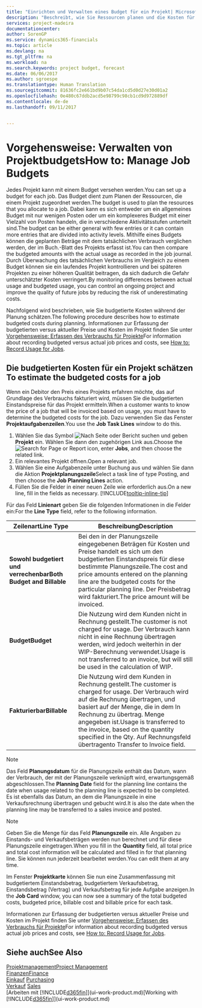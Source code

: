 ```yaml
---
title: "Einrichten und Verwalten eines Budget für ein Projekt| Microsoft Docs"
description: "Beschreibt, wie Sie Ressourcen planen und die Kosten für ein Projekt durch das Einrichten eines Budgets für jedes Projekt prognostizieren und steuern."
services: project-madeira
documentationcenter: 
author: SorenGP
ms.service: dynamics365-financials
ms.topic: article
ms.devlang: na
ms.tgt_pltfrm: na
ms.workload: na
ms.search.keywords: project budget, forecast
ms.date: 06/06/2017
ms.author: sgroespe
ms.translationtype: Human Translation
ms.sourcegitcommit: 81636fc2e661bd9b07c54da1cd5d0d27e30d01a2
ms.openlocfilehash: 0e480c67ddb2acd5e98799c98cb1cd9d972889df
ms.contentlocale: de-de
ms.lasthandoff: 09/11/2017


---
```

# <a name="how-to-manage-job-budgets"></a><span data-ttu-id="edec2-103">Vorgehensweise: Verwalten von Projektbudgets</span><span class="sxs-lookup"><span data-stu-id="edec2-103">How to: Manage Job Budgets</span></span>
<span data-ttu-id="edec2-104">Jedes Projekt kann mit einem Budget versehen werden.</span><span class="sxs-lookup"><span data-stu-id="edec2-104">You can set up a budget for each job.</span></span> <span data-ttu-id="edec2-105">Das Budget dient zum Planen der Ressourcen, die einem Projekt zugeordnet werden.</span><span class="sxs-lookup"><span data-stu-id="edec2-105">The budget is used to plan the resources that you allocate to a job.</span></span> <span data-ttu-id="edec2-106">Dabei kann es sich entweder um ein allgemeines Budget mit nur wenigen Posten oder um ein komplexeres Budget mit einer Vielzahl von Posten handeln, die in verschiedene Aktivitätsstufen unterteilt sind.</span><span class="sxs-lookup"><span data-stu-id="edec2-106">The budget can be either general with few entries or it can contain more entries that are divided into activity levels.</span></span> <span data-ttu-id="edec2-107">Mithilfe eines Budgets können die geplanten Beträge mit dem tatsächlichen Verbrauch verglichen werden, der im Buch.-Blatt des Projekts erfasst ist.</span><span class="sxs-lookup"><span data-stu-id="edec2-107">You can then compare the budgeted amounts with the actual usage as recorded in the job journal.</span></span> <span data-ttu-id="edec2-108">Durch Überwachung des tatsächlichen Verbrauchs im Vergleich zu einem Budget können sie ein laufendes Projekt kontrollieren und bei späteren Projekten zu einer höheren Qualität beitragen, da sich dadurch die Gefahr unterschätzter Kosten verringert.</span><span class="sxs-lookup"><span data-stu-id="edec2-108">By monitoring differences between actual usage and budgeted usage, you can control an ongoing project and improve the quality of future jobs by reducing the risk of underestimating costs.</span></span>

<span data-ttu-id="edec2-109">Nachfolgend wird beschrieben, wie Sie budgetierte Kosten während der Planung schätzen.</span><span class="sxs-lookup"><span data-stu-id="edec2-109">The following procedure describes how to estimate budgeted costs during planning.</span></span> <span data-ttu-id="edec2-110">Informationen zur Erfassung der budgetierten versus aktueller Preise und Kosten im Projekt finden Sie unter [Vorgehensweise: Erfassen des Verbrauchs für Projekte](projects-how-record-job-usage.md)</span><span class="sxs-lookup"><span data-stu-id="edec2-110">For information about recording budgeted versus actual job prices and costs, see [How to: Record Usage for Jobs](projects-how-record-job-usage.md).</span></span>  

## <span data-ttu-id="edec2-111"><a name="JobBudgetCosts"></a> Die budgetierten Kosten für ein Projekt schätzen</span><span class="sxs-lookup"><span data-stu-id="edec2-111"><a name="JobBudgetCosts"></a> To estimate the budgeted costs for a job</span></span>
<span data-ttu-id="edec2-112">Wenn ein Debitor den Preis eines Projekts erfahren möchte, das auf Grundlage des Verbrauchs fakturiert wird, müssen Sie die budgetierten Einstandspreise für das Projekt ermitteln.</span><span class="sxs-lookup"><span data-stu-id="edec2-112">When a customer wants to know the price of a job that will be invoiced based on usage, you must have to determine the budgeted costs for the job.</span></span> <span data-ttu-id="edec2-113">Dazu verwenden Sie das Fenster **Projektaufgabenzeilen**.</span><span class="sxs-lookup"><span data-stu-id="edec2-113">You use the **Job Task Lines** window to do this.</span></span>

1. <span data-ttu-id="edec2-114">Wählen Sie das Symbol ![Nach Seite oder Bericht suchen](media/ui-search/search_small.png "Nach Seite oder Bericht suchen") und geben **Projekt** ein. Wählen Sie dann den zugehörigen Link aus.</span><span class="sxs-lookup"><span data-stu-id="edec2-114">Choose the ![Search for Page or Report](media/ui-search/search_small.png "Search for Page or Report icon") icon, enter **Jobs**, and then choose the related link.</span></span>  
2. <span data-ttu-id="edec2-115">Ein relevantes Projekt öffnen.</span><span class="sxs-lookup"><span data-stu-id="edec2-115">Open a relevant job.</span></span>
3. <span data-ttu-id="edec2-116">Wählen Sie eine Aufgabenzeile unter Buchung aus und wählen Sie dann die Aktion **Projektplanungszeile**</span><span class="sxs-lookup"><span data-stu-id="edec2-116">Select a task line of type Posting, and then choose the **Job Planning Lines** action.</span></span>
4. <span data-ttu-id="edec2-117">Füllen Sie die Felder in einer neuen Zeile wie erforderlich aus.</span><span class="sxs-lookup"><span data-stu-id="edec2-117">On a new line, fill in the fields as necessary.</span></span> [!INCLUDE[tooltip-inline-tip](includes/tooltip-inline-tip_md.md)]   

<span data-ttu-id="edec2-118">Für das Feld **Linienart** geben Sie die folgenden Informationen in die Felder ein:</span><span class="sxs-lookup"><span data-stu-id="edec2-118">For the **Line Type** field, refer to the following information.</span></span>  

| <span data-ttu-id="edec2-119">Zeilenart</span><span class="sxs-lookup"><span data-stu-id="edec2-119">Line Type</span></span> | <span data-ttu-id="edec2-120">Beschreibung</span><span class="sxs-lookup"><span data-stu-id="edec2-120">Description</span></span> |
| --- | --- |
| <span data-ttu-id="edec2-121">**Sowohl budgetiert und verrechenbar**</span><span class="sxs-lookup"><span data-stu-id="edec2-121">**Both Budget and Billable**</span></span> |<span data-ttu-id="edec2-122">Bei den in der Planungszeile eingegebenen Beträgen für Kosten und Preise handelt es sich um den budgetierten Einstandspreis für diese bestimmte Planungszeile.</span><span class="sxs-lookup"><span data-stu-id="edec2-122">The cost and price amounts entered on the planning line are the budgeted costs for the particular planning line.</span></span> <span data-ttu-id="edec2-123">Der Preisbetrag wird fakturiert.</span><span class="sxs-lookup"><span data-stu-id="edec2-123">The price amount will be invoiced.</span></span> |
| <span data-ttu-id="edec2-124">**Budget**</span><span class="sxs-lookup"><span data-stu-id="edec2-124">**Budget**</span></span> |<span data-ttu-id="edec2-125">Die Nutzung wird dem Kunden nicht in Rechnung gestellt.</span><span class="sxs-lookup"><span data-stu-id="edec2-125">The customer is not charged for usage.</span></span> <span data-ttu-id="edec2-126">Der Verbrauch kann nicht in eine Rechnung übertragen werden, wird jedoch weiterhin in der WIP-Berechnung verwendet.</span><span class="sxs-lookup"><span data-stu-id="edec2-126">Usage is not transferred to an invoice, but will still be used in the calculation of WIP.</span></span> |
| <span data-ttu-id="edec2-127">**Fakturierbar**</span><span class="sxs-lookup"><span data-stu-id="edec2-127">**Billable**</span></span> |<span data-ttu-id="edec2-128">Die Nutzung wird dem Kunden in Rechnung gestellt.</span><span class="sxs-lookup"><span data-stu-id="edec2-128">The customer is charged for usage.</span></span> <span data-ttu-id="edec2-129">Der Verbrauch wird auf die Rechnung übertragen, und basiert auf der Menge, die in dem In Rechnung zu übertrag. Menge angegeben ist.</span><span class="sxs-lookup"><span data-stu-id="edec2-129">Usage is transferred to the invoice, based on the quantity specified in the Qty.</span></span> <span data-ttu-id="edec2-130">Auf Rechnungsfeld übertragen</span><span class="sxs-lookup"><span data-stu-id="edec2-130">to Transfer to Invoice field.</span></span> |

> [!NOTE]  
>   <span data-ttu-id="edec2-131">Das Feld **Planungsdatum** für die Planungszeile enthält das Datum, wann der Verbrauch, der mit der Planungszeile verknüpft wird, erwartungsgemäß abgeschlossen.</span><span class="sxs-lookup"><span data-stu-id="edec2-131">The **Planning Date** field for the planning line contains the date when usage related to the planning line is expected to be completed.</span></span> <span data-ttu-id="edec2-132">Es ist ebenfalls das Datum, an dem die Planungszeile in eine Verkaufsrechnung übertragen und gebucht wird.</span><span class="sxs-lookup"><span data-stu-id="edec2-132">It is also the date when the planning line may be transferred to a sales invoice and posted.</span></span>  

> [!NOTE]  
>   <span data-ttu-id="edec2-133">Geben Sie die Menge für das Feld **Planungszeile** ein. Alle Angaben zu Einstands- und Verkaufsbeträgen werden nun berechnet und für diese Planungszeile eingetragen.</span><span class="sxs-lookup"><span data-stu-id="edec2-133">When you fill in the **Quantity** field, all total price and total cost information will be calculated and filled in for that planning line.</span></span> <span data-ttu-id="edec2-134">Sie können nun jederzeit bearbeitet werden.</span><span class="sxs-lookup"><span data-stu-id="edec2-134">You can edit them at any time.</span></span>

<span data-ttu-id="edec2-135">Im Fenster **Projektkarte** können Sie nun eine Zusammenfassung mit budgetiertem Einstandsbetrag, budgetiertem Verkaufsbetrag, Einstandsbetrag (Vertrag) und Verkaufsbetrag für jede Aufgabe anzeigen.</span><span class="sxs-lookup"><span data-stu-id="edec2-135">In the **Job Card** window, you can now see a summary of the total budgeted costs, budgeted price, billable cost and billable price for each task.</span></span>

<span data-ttu-id="edec2-136">Informationen zur Erfassung der budgetierten versus aktueller Preise und Kosten im Projekt finden Sie unter [Vorgehensweise: Erfassen des Verbrauchs für Projekte](projects-how-record-job-usage.md)</span><span class="sxs-lookup"><span data-stu-id="edec2-136">For information about recording budgeted versus actual job prices and costs, see [How to: Record Usage for Jobs](projects-how-record-job-usage.md).</span></span>

## <a name="see-also"></a><span data-ttu-id="edec2-137">Siehe auch</span><span class="sxs-lookup"><span data-stu-id="edec2-137">See Also</span></span>
[<span data-ttu-id="edec2-138">Projektmanagement</span><span class="sxs-lookup"><span data-stu-id="edec2-138">Project Management</span></span>](projects-manage-projects.md)  
[<span data-ttu-id="edec2-139">Finanzen</span><span class="sxs-lookup"><span data-stu-id="edec2-139">Finance</span></span>](finance.md)  
<span data-ttu-id="edec2-140">[Einkauf](purchasing-manage-purchasing.md)       </span><span class="sxs-lookup"><span data-stu-id="edec2-140">[Purchasing](purchasing-manage-purchasing.md)       </span></span>  
<span data-ttu-id="edec2-141">[Verkauf](sales-manage-sales.md)    </span><span class="sxs-lookup"><span data-stu-id="edec2-141">[Sales](sales-manage-sales.md)    </span></span>  
<span data-ttu-id="edec2-142">[Arbeiten mit [!INCLUDE[d365fin](includes/d365fin_md.md)]](ui-work-product.md)</span><span class="sxs-lookup"><span data-stu-id="edec2-142">[Working with [!INCLUDE[d365fin](includes/d365fin_md.md)]](ui-work-product.md)</span></span>  

